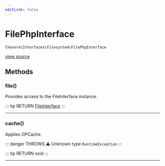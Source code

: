 ```yaml
---
editLink: false
---
```


# FilePhpInterface

`Chevere\Interfaces\Filesystem\FilePhpInterface`

[view source](https://github.com/chevere/chevere/blob/master/interfaces/Filesystem/FilePhpInterface.php)

## Methods

### file()

Provides access to the FileInterface instance.

::: tip RETURN
[FileInterface](./FileInterface.md)
:::

---

### cache()

Applies OPCache.

::: danger THROWS ⚠
Unknown type `RuntimeException`
:::

::: tip RETURN
void
:::

---
